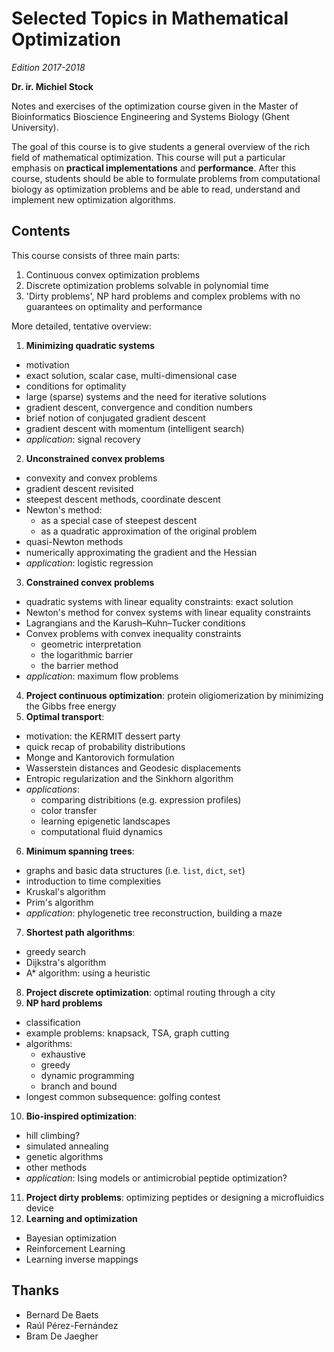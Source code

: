 # Selected Topics in Mathematical Optimization

*Edition 2017-2018*

**Dr. ir. Michiel Stock**

Notes and exercises of the optimization course given in the Master of Bioinformatics Bioscience Engineering and Systems Biology (Ghent University).

The goal of this course is to give students a general overview of the rich field of mathematical optimization. This course will put a particular emphasis on **practical implementations** and **performance**. After this course, students should be able to formulate problems from computational biology as optimization problems and be able to read, understand and implement new optimization algorithms.

## Contents

This course consists of three main parts:
1. Continuous convex optimization problems
2. Discrete optimization problems solvable in polynomial time
3. 'Dirty problems', NP hard problems and complex problems with no guarantees on optimality and performance

More detailed, tentative overview:

1. **Minimizing quadratic systems**
  - motivation
  - exact solution, scalar case, multi-dimensional case
  - conditions for optimality
  - large (sparse) systems and the need for iterative solutions
  - gradient descent, convergence and condition numbers
  - brief notion of conjugated gradient descent
  - gradient descent with momentum (intelligent search)
  - *application*: signal recovery
2. **Unconstrained convex problems**
  - convexity and convex problems
  - gradient descent revisited
  - steepest descent methods, coordinate descent
  - Newton's method:
    - as a special case of steepest descent
    - as a quadratic approximation of the original problem
  - quasi-Newton methods
  - numerically approximating the gradient and the Hessian
  - *application*: logistic regression
3. **Constrained convex problems**
  - quadratic systems with linear equality constraints: exact solution
  - Newton's method for convex systems with linear equality constraints
  - Lagrangians and the Karush–Kuhn–Tucker conditions
  - Convex problems with convex inequality constraints
    - geometric interpretation
    - the logarithmic barrier
    - the barrier method
  - *application*: maximum flow problems
4. **Project continuous optimization**: protein oligiomerization by minimizing the Gibbs free energy
5. **Optimal transport**:
  - motivation: the KERMIT dessert party
  - quick recap of probability distributions
  - Monge and Kantorovich formulation
  - Wasserstein distances and Geodesic displacements
  - Entropic regularization and the Sinkhorn algorithm
  - *applications*:
    - comparing distribitions (e.g. expression profiles)
    - color transfer
    - learning epigenetic landscapes
    - computational fluid dynamics
6. **Minimum spanning trees**:
  - graphs and basic data structures (i.e. `list`, `dict`, `set`)
  - introduction to time complexities
  - Kruskal's algorithm
  - Prim's algorithm
  - *application*: phylogenetic tree reconstruction, building a maze
7. **Shortest path algorithms**:
  - greedy search
  - Dijkstra's algorithm
  - A* algorithm: using a heuristic
8. **Project discrete optimization**: optimal routing through a city
9. **NP hard problems**
  - classification
  - example problems: knapsack, TSA, graph cutting
  - algorithms:
    - exhaustive
    - greedy
    - dynamic programming
    - branch and bound
  - longest common subsequence: golfing contest
10. **Bio-inspired optimization**:
  - hill climbing?
  - simulated annealing
  - genetic algorithms
  - other methods
  - *application*: Ising models or antimicrobial peptide optimization?
11. **Project dirty problems**: optimizing peptides or designing a microfluidics device
12. **Learning and optimization**
  - Bayesian optimization
  - Reinforcement Learning
  - Learning inverse mappings


## Thanks

- Bernard De Baets
- Raúl Pérez-Fernández
- Bram De Jaegher
